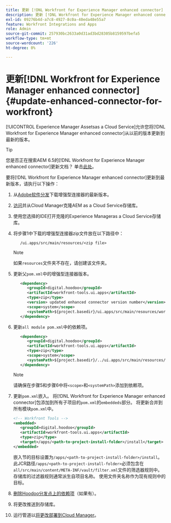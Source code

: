 ```yaml
---
title: 更新 [!DNL Workfront for Experience Manager enhanced connector]
description: 更新 [!DNL Workfront for Experience Manager enhanced connector]
exl-id: 09276b4d-a7c8-4927-8c0a-40eda48e55a7
feature: Workfront Integrations and Apps
role: Admin
source-git-commit: 257930bc2633a0d31ad3bd28305b8159597befa5
workflow-type: tm+mt
source-wordcount: '226'
ht-degree: 0%

---
```


# 更新[!DNL Workfront for Experience Manager enhanced connector] {#update-enhanced-connector-for-workfront}

[!UICONTROL Experience Manager Assetsas a Cloud Service]允许您将[!DNL Workfront for Experience Manager enhanced connector]从以前的版本更新到最新的版本。

>[!TIP]
>
>您是否正在搜索AEM 6.5的[!DNL Workfront for Experience Manager enhanced connector]更新文档？ 单击[此处](https://experienceleague.adobe.com/docs/experience-manager-65/assets/integrations/workfront-connector-install.html?lang=en##update-enhanced-connector-for-workfront)。


要将[!DNL Workfront for Experience Manager enhanced connector]更新到最新版本，请执行以下操作：

1. 从[Adobe软件分发](https://experience.adobe.com/#/downloads/content/software-distribution/en/aemcloud.html?package=/content/software-distribution/en/details.html/content/dam/aemcloud/public/workfront-tools.ui.apps.zip)下载增强型连接器的最新版本。

1. [访问](https://experienceleague.adobe.com/docs/experience-manager-cloud-service/content/implementing/using-cloud-manager/managing-code/accessing-repos.html?lang=en)并从Cloud Manager克隆AEM as a Cloud Service存储库。

1. 使用您选择的IDE打开克隆的Experience Manageras a Cloud Service存储库。

1. 将步骤1中下载的增强型连接器zip文件放在以下路径中：

   ```TXT
      /ui.apps/src/main/resources/<zip file>
   ```

   >[!NOTE]
   >
   >如果`resources`文件夹不存在，请创建该文件夹。

1. 更新父`pom.xml`中的增强型连接器版本。

   ```XML
      <dependency>
         <groupId>digital.hoodoo</groupId>
         <artifactId>workfront-tools.ui.apps</artifactId>
         <type>zip</type>
         <version> updated enhanced connector version number</version>
         <scope>system</scope>
         <systemPath>${project.basedir}/ui.apps/src/main/resources/workfront-tools.ui.apps.zip</systemPath>
      </dependency>
   ```

1. 更新`all module pom.xml`中的依赖项。

   ```XML
      <dependency>
         <groupId>digital.hoodoo</groupId>
         <artifactId>workfront-tools.ui.apps</artifactId>
         <type>zip</type>
         <scope>system</scope>
         <systemPath>${project.basedir}/../ui.apps/src/main/resources/workfront-tools.ui.apps.zip</systemPath>
      </dependency>
   ```

   >[!NOTE]
   >
   >请确保在步骤5和步骤6中将`<scope>`和`<systemPath>`添加到依赖项。

1. 更新`pom.xml`嵌入。 将[!DNL Workfront for Experience Manager enhanced connector]包添加到所有子项目的`pom.xml`的`embeddeds`部分。 将更新合并到所有模块`pom.xml`中。

   ```XML
   <!-- Workfront Tools -->
   <embedded>
      <groupId>digital.hoodoo</groupId>
      <artifactId>workfront-tools.ui.apps</artifactId>
      <type>zip</type>
      <target>/apps/<path-to-project-install-folder>/install</target>
   </embedded>
   ```

   嵌入节的目标设置为`/apps/<path-to-project-install-folder>/install`。 此JCR路径`/apps/<path-to-project-install-folder>`必须包含在`all/src/main/content/META-INF/vault/filter.xml`文件的筛选器规则中。 存储库的过滤器规则通常派生自项目名称。 使用文件夹名称作为现有规则中的目标。

1. [删除Hoodoo分发点上的依赖项](remove-external-dependencies.md)（如果有）。

1. 将更改推送到存储库。

1. 运行管道以[将更改部署到Cloud Manager](https://experienceleague.adobe.com/docs/experience-manager-cloud-service/content/implementing/using-cloud-manager/deploy-code.html)。
